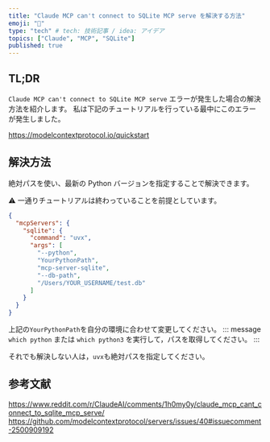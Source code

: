 ```yaml
---
title: "Claude MCP can't connect to SQLite MCP serve を解決する方法"
emoji: "🤩"
type: "tech" # tech: 技術記事 / idea: アイデア
topics: ["Claude", "MCP", "SQLite"]
published: true
---
```


## TL;DR

`Claude MCP can't connect to SQLite MCP serve` エラーが発生した場合の解決方法を紹介します。
私は下記のチュートリアルを行っている最中にこのエラーが発生しました。

https://modelcontextprotocol.io/quickstart

## 解決方法

絶対パスを使い、最新の Python バージョンを指定することで解決できます。

⚠️ 一通りチュートリアルは終わっていることを前提としています。

```json
{
  "mcpServers": {
    "sqlite": {
      "command": "uvx",
      "args": [
        "--python",
        "YourPythonPath",
        "mcp-server-sqlite",
        "--db-path",
        "/Users/YOUR_USERNAME/test.db"
      ]
    }
  }
}
```

上記の`YourPythonPath`を自分の環境に合わせて変更してください。
::: message
`which python` または `which python3` を実行して，パスを取得してください。
:::

それでも解決しない人は，`uvx`も絶対パスを指定してください。

## 参考文献

https://www.reddit.com/r/ClaudeAI/comments/1h0my0y/claude_mcp_cant_connect_to_sqlite_mcp_serve/
https://github.com/modelcontextprotocol/servers/issues/40#issuecomment-2500909192
